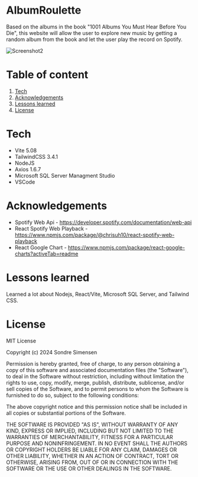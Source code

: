 # AlbumRoulette

Based on the albums in the book "1001 Albums You Must Hear Before You Die", this website will allow the user to explore new music by getting a random album from the book and let the user play the record on Spotify.

![Screenshot2](https://github.com/Sonsim/AlbumRoulette/assets/141270918/bee5d804-57bd-4496-a536-a9eaeabd3690)


# Table of content

1. [Tech](#Tech)
2. [Acknowledgements](#Acknowledgements)
3. [Lessons learned](#Lessons-learned)
4. [License](#License)

# Tech

- Vite 5.08
- TailwindCSS 3.4.1
- NodeJS
- Axios 1.6.7
- Microsoft SQL Server Managment Studio
- VSCode

# Acknowledgements

  - Spotify Web Api - https://developer.spotify.com/documentation/web-api
  - React Spotify Web Playback - https://www.npmjs.com/package/@chrisuh10/react-spotify-web-playback
  - React Google Chart - https://www.npmjs.com/package/react-google-charts?activeTab=readme
  
# Lessons learned
Learned a lot about Nodejs, React/Vite, Microsoft SQL Server, and Tailwind CSS.
# License

MIT License

Copyright (c) 2024 Sondre Simensen

Permission is hereby granted, free of charge, to any person obtaining a copy
of this software and associated documentation files (the "Software"), to deal
in the Software without restriction, including without limitation the rights
to use, copy, modify, merge, publish, distribute, sublicense, and/or sell
copies of the Software, and to permit persons to whom the Software is
furnished to do so, subject to the following conditions:

The above copyright notice and this permission notice shall be included in all
copies or substantial portions of the Software.

THE SOFTWARE IS PROVIDED "AS IS", WITHOUT WARRANTY OF ANY KIND, EXPRESS OR
IMPLIED, INCLUDING BUT NOT LIMITED TO THE WARRANTIES OF MERCHANTABILITY,
FITNESS FOR A PARTICULAR PURPOSE AND NONINFRINGEMENT. IN NO EVENT SHALL THE
AUTHORS OR COPYRIGHT HOLDERS BE LIABLE FOR ANY CLAIM, DAMAGES OR OTHER
LIABILITY, WHETHER IN AN ACTION OF CONTRACT, TORT OR OTHERWISE, ARISING FROM,
OUT OF OR IN CONNECTION WITH THE SOFTWARE OR THE USE OR OTHER DEALINGS IN THE
SOFTWARE.
